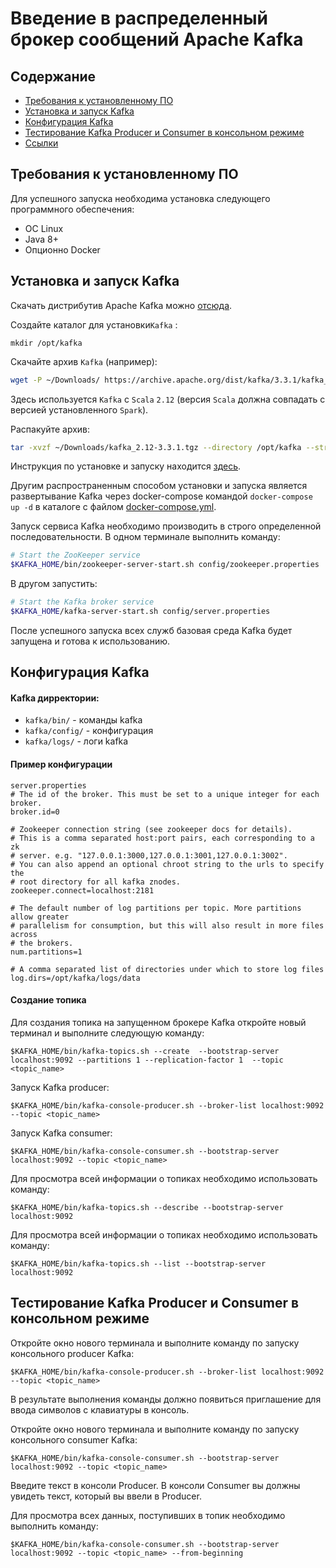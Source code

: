 # Введение в распределенный брокер сообщений Apache Kafka



## Содержание

- [Требования к установленному ПО](Требования-к-установленному-ПО)
- [Установка и запуск Kafka](#Установка-и-запуск-Kafka)
- [Конфигурация Kafka](#Конфигурация-Kafka)
- [Тестирование Kafka Producer и Consumer в консольном режиме](#Тестирование-Kafka-Producer-и-Consumer-в-консольном-режиме)
- [Ссылки](#Ссылки)

## 

## Требования к установленному ПО

Для успешного запуска необходима установка следующего программного обеспечения:

- ОС Linux
- Java 8+
- Опционно Docker

## 

## Установка и запуск Kafka

Скачать дистрибутив Apache Kafka можно [отсюда](https://kafka.apache.org/downloads).

Создайте каталог для установки`Kafka` :

```
mkdir /opt/kafka
```

Скачайте архив `Kafka` (например):

```bash
wget -P ~/Downloads/ https://archive.apache.org/dist/kafka/3.3.1/kafka_2.12-3.3.1.tgz
```

Здесь используется `Kafka` с `Scala` `2.12` (версия `Scala` должна совпадать с версией установленного `Spark`).

Распакуйте архив:

```bash
tar -xvzf ~/Downloads/kafka_2.12-3.3.1.tgz --directory /opt/kafka --strip-components 1
```

Инструкция по установке и запуску находится [здесь](https://kafka.apache.org/quickstart). 

Другим распространенным способом установки и запуска является развертывание Kafka через docker-compose командой `docker-compose up -d` в каталоге с файлом [docker-compose.yml](./docker-compose.yml).

Запуск сервиса Kafka необходимо производить в строго определенной последовательности. В одном терминале выполнить команду:   

```bash
# Start the ZooKeeper service
$KAFKA_HOME/bin/zookeeper-server-start.sh config/zookeeper.properties
```

В другом запустить:        

```bash
# Start the Kafka broker service
$KAFKA_HOME/kafka-server-start.sh config/server.properties
```

После успешного запуска всех служб базовая среда Kafka будет запущена и готова к использованию.        



## Конфигурация Kafka

#### Kafka дирректории:

- `kafka/bin/` - команды kafka
- `kafka/config/` - конфигурация
- `kafka/logs/` - логи kafka

#### Пример конфигурации

```
server.properties
# The id of the broker. This must be set to a unique integer for each broker.
broker.id=0

# Zookeeper connection string (see zookeeper docs for details).
# This is a comma separated host:port pairs, each corresponding to a zk
# server. e.g. "127.0.0.1:3000,127.0.0.1:3001,127.0.0.1:3002".
# You can also append an optional chroot string to the urls to specify the
# root directory for all kafka znodes.
zookeeper.connect=localhost:2181

# The default number of log partitions per topic. More partitions allow greater
# parallelism for consumption, but this will also result in more files across
# the brokers.
num.partitions=1

# A comma separated list of directories under which to store log files
log.dirs=/opt/kafka/logs/data
```



#### Создание топика

Для создания топика на запущенном брокере Kafka откройте новый терминал и выполните следующую команду:

`$KAFKA_HOME/bin/kafka-topics.sh --create  --bootstrap-server localhost:9092 --partitions 1 --replication-factor 1  --topic <topic_name>`

Запуск Kafka producer:

`$KAFKA_HOME/bin/kafka-console-producer.sh --broker-list localhost:9092 --topic <topic_name>`

Запуск Kafka consumer:

`$KAFKA_HOME/bin/kafka-console-consumer.sh --bootstrap-server localhost:9092 --topic <topic_name>`

Для просмотра всей информации о топиках необходимо использовать команду:

`$KAFKA_HOME/bin/kafka-topics.sh --describe --bootstrap-server localhost:9092`

Для просмотра всей информации о топиках необходимо использовать команду:

`$KAFKA_HOME/bin/kafka-topics.sh --list --bootstrap-server localhost:9092` 



## Тестирование Kafka Producer и Consumer в консольном режиме

Откройте окно нового терминала и выполните команду по запуску консольного producer Kafka:

`$KAFKA_HOME/bin/kafka-console-producer.sh --broker-list localhost:9092 --topic <topic_name>`

В результате выполнения команды должно появиться приглашение для ввода символов с клавиатуры в консоль. 

Откройте окно нового терминала и выполните команду по запуску консольного consumer Kafka:

`$KAFKA_HOME/bin/kafka-console-consumer.sh --bootstrap-server localhost:9092 --topic <topic_name>`

Введите текст в консоли Producer. В консоли Consumer вы должны увидеть текст, который вы ввели в Producer.

Для просмотра всех данных, поступивших в топик необходимо выполнить команду:

`$KAFKA_HOME/bin/kafka-console-consumer.sh --bootstrap-server localhost:9092 --topic <topic_name> --from-beginning`

